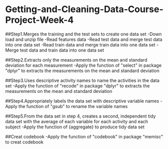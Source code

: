 # Getting-and-Cleaning-Data-Course-Project-Week-4


##Step1.Merges the training and the test sets to create one data set
-Down load and unzip file 
-Read features data
-Read test data and merge test data into one data set
-Read train data and merge train data into one data set
-Merge test data and train data into one data set


##Step2.Extracts only the measurements on the mean and standard deviation for each measurement
-Apply the function of "select" in package "dplyr" to extracts the measurements on the mean and standard deviation

##Step3.Uses descriptive activity names to name the activities in the data set
-Apply the function of "recode" in package "dplyr" to extracts the measurements on the mean and standard deviation


##Step4.Appropriately labels the data set with descriptive variable names
-Apply the function of "gsub" to rename the variable names


##Step5.From the data set in step 4, creates a second, independent tidy data set with the average of each variable for each activity and each subject
-Apply the function of {aggregate} to produce tidy data set


##Creat codebook
-Apply the function of "codebook" in package "memisc" to creat codebook

